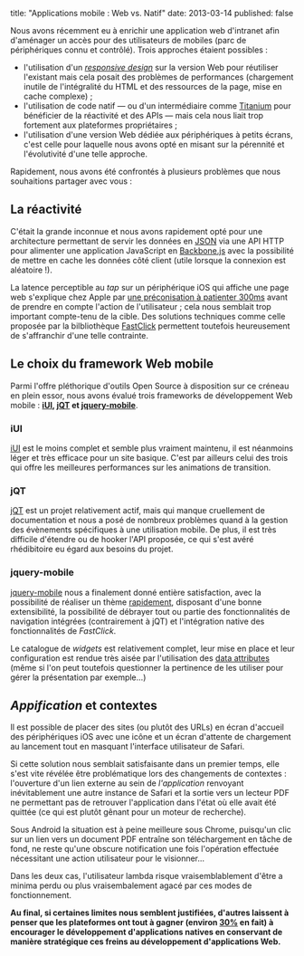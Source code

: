 title: "Applications mobile : Web vs. Natif"
date: 2013-03-14
published: false

Nous avons récemment eu à enrichir une application web d'intranet afin d'aménager un accès pour des utilisateurs de mobiles (parc de périphériques connu et contrôlé). Trois approches étaient possibles :

- l'utilisation d'un [*responsive design*](https://fr.wikipedia.org/wiki/Responsive_Web_Design) sur la version Web pour réutiliser l'existant mais cela posait des problèmes de performances (chargement inutile de l'intégralité du HTML et des ressources de la page, mise en cache complexe) ;
- l'utilisation de code natif — ou d'un intermédiaire comme [Titanium](http://www.appcelerator.com/platform/titanium-sdk/) pour bénéficier de la réactivité et des APIs — mais cela nous liait trop fortement aux plateformes propriétaires ;
- l'utilisation d'une version Web dédiée aux périphériques à petits écrans, c'est celle pour laquelle nous avons opté en misant sur la pérennité et l'évolutivité d'une telle approche.

Rapidement, nous avons été confrontés à plusieurs problèmes que nous souhaitions partager avec vous :

## La réactivité

C'était la grande inconnue et nous avons rapidement opté pour une architecture permettant de servir les données en [JSON](http://json.org/) via une API HTTP pour alimenter une application JavaScript en [Backbone.js](http://backbonejs.org/) avec la possibilité de mettre en cache les données côté client (utile lorsque la connexion est aléatoire !).

La latence perceptible au *tap* sur un périphérique iOS qui affiche une page web s'explique chez Apple par [une préconisation à patienter 300ms](http://cubiq.org/remove-onclick-delay-on-webkit-for-iphone) avant de prendre en compte l'action de l'utilisateur ; cela nous semblait trop important compte-tenu de la cible. Des solutions techniques comme celle proposée par la bilbliothèque [FastClick] permettent toutefois heureusement de s'affranchir d'une telle contrainte.

## Le choix du framework Web mobile

Parmi l'offre pléthorique d'outils Open Source à disposition sur ce créneau en plein essor, nous avons évalué trois frameworks de développement Web mobile : **[iUI], [jQT] et [jquery-mobile]**.

### iUI

[iUI] est le moins complet et semble plus vraiment maintenu, il est néanmoins léger et très efficace pour un site basique. C'est par ailleurs celui des trois qui offre les meilleures performances sur les animations de transition.

### jQT

[jQT] est un projet relativement actif, mais qui manque cruellement de documentation et nous a posé de nombreux problèmes quand à la gestion des évènements spécifiques à une utilisation mobile. De plus, il est très difficile d'étendre ou de hooker l'API proposée, ce qui s'est avéré rhédibitoire eu égard aux besoins du projet.

### jquery-mobile

[jquery-mobile] nous a finalement donné entière satisfaction, avec la possibilité de réaliser un thème [rapidement](http://jquerymobile.com/themeroller/), disposant d'une bonne extensibilité, la possibilité de débrayer tout ou partie des fonctionnalités de navigation intégrées (contrairement à jQT) et l'intégration native des fonctionnalités de *FastClick*.

Le catalogue de *widgets* est relativement complet, leur mise en place et leur configuration est rendue très aisée par l'utilisation des [data attributes] (même si l'on peut toutefois questionner la pertinence de les utiliser pour gérer la présentation par exemple…)

## *Appification* et contextes

Il est possible de placer des sites (ou plutôt des URLs) en écran d'accueil des périphériques iOS avec une icône et un écran d'attente de chargement au lancement tout en masquant l'interface utilisateur de Safari.

Si cette solution nous semblait satisfaisante dans un premier temps, elle s'est vite révélée être problématique lors des changements de contextes : l'ouverture d'un lien externe au sein de *l'application* renvoyant inévitablement une autre instance de Safari et la sortie vers un lecteur PDF ne permettant pas de retrouver l'application dans l'état où elle avait été quittée (ce qui est plutôt gênant pour un moteur de recherche).

Sous Android la situation est à peine meilleure sous Chrome, puisqu'un clic sur un lien vers un document PDF entraîne son téléchargement en tâche de fond, ne reste qu'une obscure notification une fois l'opération effectuée nécessitant une action utilisateur pour le visionner…

Dans les deux cas, l'utilisateur lambda risque vraisemblablement d'être a minima perdu ou plus vraisembalement agacé par ces modes de fonctionnement.

**Au final, si certaines limites nous semblent justifiées, d'autres laissent à penser que les plateformes ont tout à gagner (environ [30%](http://www.washingtonpost.com/wp-dyn/content/article/2011/02/18/AR2011021807943.html) en fait) à encourager le développement d'applications natives en conservant de manière stratégique ces freins au développement d'applications Web.**

[iUI]: http://www.iui-js.org/
[jQT]: http://jqtjs.com/
[jquery-mobile]: http://jquerymobile.com/
[data attributes]: http://ejohn.org/blog/html-5-data-attributes/
[FastClick]: https://github.com/ftlabs/fastclick
